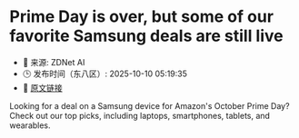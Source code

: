 # Prime Day is over, but some of our favorite Samsung deals are still live
- 📅 来源: ZDNet AI
- 🕒 发布时间（东八区）: 2025-10-10 05:19:35
- 🔗 [原文链接](https://www.zdnet.com/article/best-amazon-october-prime-day-samsung-deals-10-9-2025/)

Looking for a deal on a Samsung device for Amazon's October Prime Day? Check out our top picks, including laptops, smartphones, tablets, and wearables.